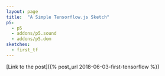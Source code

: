 ```yaml
---
layout: page
title:  "A Simple Tensorflow.js Sketch"
p5:
  - p5
  - addons/p5.sound
  - addons/p5.dom
sketches:
  - first_tf
---
```


[Link to the post]({% post_url 2018-06-03-first-tensorflow %})

<div id="first_tf_sketch" style="height: 400px; width:400px; position:relative;" ></div>
